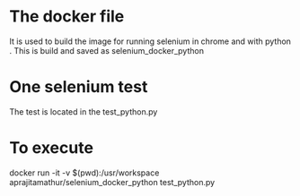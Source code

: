 # The docker file 
It  is used to build the image for running selenium in chrome and with python . This is build and saved as selenium_docker_python
# One selenium test 
The test is located in the test_python.py 
# To execute 
docker run -it  -v $(pwd):/usr/workspace aprajitamathur/selenium_docker_python test_python.py 
